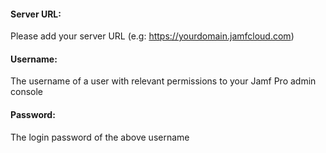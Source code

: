 
#### Server URL:
Please add your server URL (e.g: https://yourdomain.jamfcloud.com)
#### Username:
The username of a user with relevant permissions to your Jamf Pro admin console
#### Password:
The login password of the above username